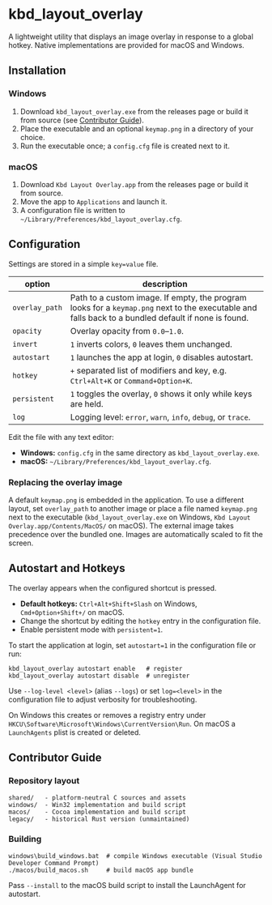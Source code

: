 # kbd_layout_overlay

A lightweight utility that displays an image overlay in response to a global hotkey. Native implementations are provided for macOS and Windows.

## Installation

### Windows
1. Download `kbd_layout_overlay.exe` from the releases page or build it from source (see [Contributor Guide](#contributor-guide)).
2. Place the executable and an optional `keymap.png` in a directory of your choice.
3. Run the executable once; a `config.cfg` file is created next to it.

### macOS
1. Download `Kbd Layout Overlay.app` from the releases page or build it from source.
2. Move the app to `Applications` and launch it.
3. A configuration file is written to `~/Library/Preferences/kbd_layout_overlay.cfg`.

## Configuration

Settings are stored in a simple `key=value` file.

| option        | description |
|---------------|-------------|
| `overlay_path`| Path to a custom image. If empty, the program looks for a `keymap.png` next to the executable and falls back to a bundled default if none is found. |
| `opacity`     | Overlay opacity from `0.0`–`1.0`. |
| `invert`      | `1` inverts colors, `0` leaves them unchanged. |
| `autostart`   | `1` launches the app at login, `0` disables autostart. |
| `hotkey`      | `+` separated list of modifiers and key, e.g. `Ctrl+Alt+K` or `Command+Option+K`. |
| `persistent`  | `1` toggles the overlay, `0` shows it only while keys are held. |
| `log`         | Logging level: `error`, `warn`, `info`, `debug`, or `trace`. |

Edit the file with any text editor:

- **Windows:** `config.cfg` in the same directory as `kbd_layout_overlay.exe`.
- **macOS:** `~/Library/Preferences/kbd_layout_overlay.cfg`.

### Replacing the overlay image

A default `keymap.png` is embedded in the application. To use a different layout, set `overlay_path` to another image or place a file named `keymap.png` next to the executable (`kbd_layout_overlay.exe` on Windows, `Kbd Layout Overlay.app/Contents/MacOS/` on macOS). The external image takes precedence over the bundled one. Images are automatically scaled to fit the screen.

## Autostart and Hotkeys

The overlay appears when the configured shortcut is pressed.

- **Default hotkeys:** `Ctrl+Alt+Shift+Slash` on Windows, `Cmd+Option+Shift+/` on macOS.
- Change the shortcut by editing the `hotkey` entry in the configuration file.
- Enable persistent mode with `persistent=1`.

To start the application at login, set `autostart=1` in the configuration file or run:

```
kbd_layout_overlay autostart enable   # register
kbd_layout_overlay autostart disable  # unregister
```

Use `--log-level <level>` (alias `--logs`) or set `log=<level>` in the configuration file to adjust verbosity for troubleshooting.

On Windows this creates or removes a registry entry under `HKCU\Software\Microsoft\Windows\CurrentVersion\Run`. On macOS a `LaunchAgents` plist is created or deleted.

## Contributor Guide

### Repository layout

```
shared/   - platform-neutral C sources and assets
windows/  - Win32 implementation and build script
macos/    - Cocoa implementation and build script
legacy/   - historical Rust version (unmaintained)
```

### Building

```
windows\build_windows.bat  # compile Windows executable (Visual Studio Developer Command Prompt)
./macos/build_macos.sh     # build macOS app bundle
```

Pass `--install` to the macOS build script to install the LaunchAgent for autostart.
